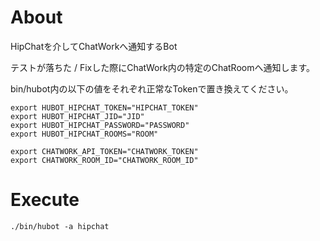 # About

HipChatを介してChatWorkへ通知するBot

テストが落ちた / Fixした際にChatWork内の特定のChatRoomへ通知します。

bin/hubot内の以下の値をそれぞれ正常なTokenで置き換えてください。

```
export HUBOT_HIPCHAT_TOKEN="HIPCHAT_TOKEN"
export HUBOT_HIPCHAT_JID="JID"
export HUBOT_HIPCHAT_PASSWORD="PASSWORD"
export HUBOT_HIPCHAT_ROOMS="ROOM"

export CHATWORK_API_TOKEN="CHATWORK_TOKEN"
export CHATWORK_ROOM_ID="CHATWORK_ROOM_ID"
```

# Execute
```
./bin/hubot -a hipchat
```
